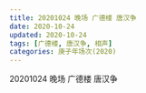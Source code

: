 ```yaml
---
title: 20201024 晚场 广德楼 唐汉争 
date: 2020-10-24
updated: 2020-10-24
tags: [广德楼, 唐汉争, 相声]
categories: 庚子年场次(2020) 
---
```

20201024 晚场 广德楼 唐汉争 



